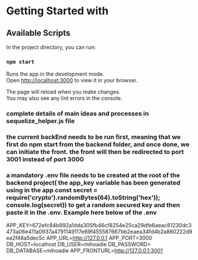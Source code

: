 # Getting Started with 

## Available Scripts

In the project directory, you can run:

### `npm start`

Runs the app in the development mode.\
Open [http://localhost:3000](http://localhost:3000) to view it in your browser.

The page will reload when you make changes.\
You may also see any lint errors in the console.

### complete details of main ideas and processes in sequelize_helper.js file

### the current backEnd needs to be run first, meaning that we first do npm start from the backend folder, and once done, we can initiate the front. the front will then be redirected to port 3001 instead of port 3000


### a mandatory .env file needs to be created at the root of the backend project( the app_key variable has been generated using  in the app    const secret = require('crypto').randomBytes(64).toString('hex')); console.log(secret)) to get a random secured key and then paste it in the .env. Example here below of the .env
APP_KEY=672efc84b892a1dda305fb46cf8254e25ca29dfe6aeac81230dc3473a06e411a0937a4791149117e69f455587667bb2eaea34fd4b2a860222d9ea2f48a5dec5c
APP_URL=http://127.0.0.1
APP_PORT=3000
DB_HOST=localhost 
DB_USER=mihoadie
DB_PASSWORD=
DB_DATABASE=mihoadie
APP_FRONTURL=http://127.0.0.1:3001
